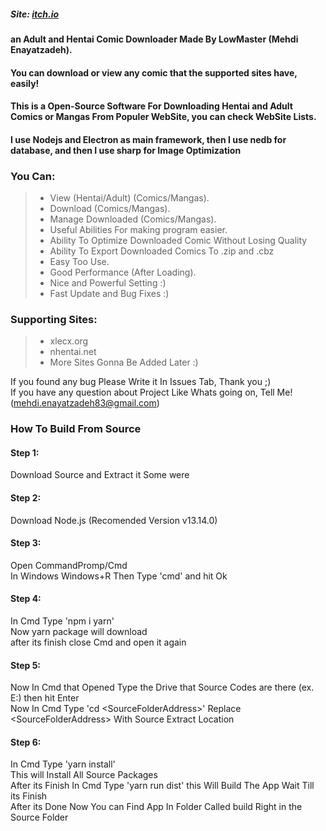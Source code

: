 ##### Site: [itch.io](https://lowmaster.itch.io/x-comic-downloader)
#### an Adult and Hentai Comic Downloader Made By LowMaster (Mehdi Enayatzadeh).
#### You can download or view any comic that the supported sites have, easily!

#### This is a Open-Source Software For Downloading Hentai and Adult Comics or Mangas From Populer WebSite, you can check WebSite Lists.
#### I use Nodejs and Electron as main framework, then I use nedb for database, and then I use sharp for Image Optimization

### You Can:
> - View (Hentai/Adult) (Comics/Mangas).
> - Download (Comics/Mangas).
> - Manage Downloaded (Comics/Mangas).
> - Useful Abilities For making program easier.
> - Ability To Optimize Downloaded Comic Without Losing Quality
> - Ability To Export Downloaded Comics To .zip and .cbz
> - Easy Too Use.
> - Good Performance (After Loading).
> - Nice and Powerful Setting :)
> - Fast Update and Bug Fixes :)

### Supporting Sites:
> - xlecx.org
> - nhentai.net
> - More Sites Gonna Be Added Later :)

If you found any bug Please Write it In Issues Tab, Thank you ;)\
If you have any question about Project Like Whats going on, Tell Me! (mehdi.enayatzadeh83@gmail.com)

### How To Build From Source
#### Step 1:
Download Source and Extract it Some were
#### Step 2:
Download Node.js (Recomended Version v13.14.0)
#### Step 3:
Open CommandPromp/Cmd\
In Windows Windows+R Then Type 'cmd' and hit Ok
#### Step 4:
In Cmd Type 'npm i yarn'\
Now yarn package will download\
after its finish close Cmd and open it again
#### Step 5:
Now In Cmd that Opened Type the Drive that Source Codes are there (ex. E:) then hit Enter\
Now In Cmd Type 'cd \<SourceFolderAddress\>' Replace \<SourceFolderAddress\> With Source Extract Location
#### Step 6:
In Cmd Type 'yarn install'\
This will Install All Source Packages\
After its Finish In Cmd Type 'yarn run dist' this Will Build The App Wait Till its Finish\
After its Done Now You can Find App In Folder Called build Right in the Source Folder